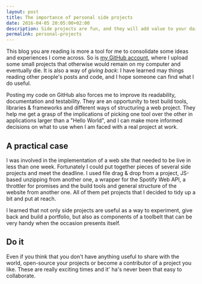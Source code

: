 ```yaml
---
layout: post
title: The importance of personal side projects
date: 2016-04-05 20:05:00+02:00
description: Side projects are fun, and they will add value to your daily work when it is most needed.
permalink: personal-projects
---
```


This blog you are reading is more a tool for me to consolidate some ideas and experiences I come across. So is [my GitHub account](https://github.com/JMPerez), where I upload some small projects that otherwise would remain on my computer and eventually die. It is also a way of _giving back_: I have learned may things reading other people's posts and code, and I hope someone can find what I do useful.

<!-- more -->
Posting my code on GitHub also forces me to improve its readability, documentation and testability. They are an opportunity to test build tools, libraries & frameworks and different ways of structuring a web project. They help me get a grasp of the implications of picking one tool over the other in applications larger than a "Hello World", and I can make more informed decisions on what to use when I am faced with a real project at work.

## A practical case

I was involved in the implementation of a web site that needed to be live in less than one week. Fortunately I could put together pieces of several side projects and meet the deadline. I used file drag & drop from a project, JS-based unzipping from another one, a wrapper for the Spotify Web API, a throttler for promises and the build tools and general structure of the website from another one. All of them pet projects that I decided to tidy up a bit and put at reach.

I learned that not only side projects are useful as a way to experiment, give back and build a portfolio, but also as components of a toolbelt that can be very handy when the occasion presents itself.

## Do it

Even if you think that you don't have anything useful to share with the world, open-source your projects or become a contributor of a project you like. These are really exciting times and it' ha's never been that easy to collaborate.
